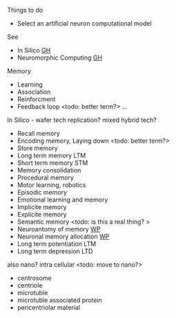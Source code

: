 Things to do
* Select an artificial neuron computational model

See
* In Silico [GH](https://github.com/YorkEarwaker/FindingThingsOut/wiki/In-Silico)
* Neuromorphic Computing [GH](https://github.com/YorkEarwaker/FindingThingsOut/wiki/Neuromorphic-Computing)

Memory
* Learning
* Association
* Reinforcment
* Feedback loop <todo: better term?>
...

In Silico - wafer tech replication? mixed hybrid tech?
* Recall memory
* Encoding memory, Laying down <todo: better term?>
* Store memory
* Long term memory LTM
* Short term memory STM
* Memory consolidation
* Procedural memory
* Motor learning, robotics
* Episodic memory
* Emotional learning and memory 
* Implicite memory
* Explicite memory
* Semantic memory <todo: is this a real thing? >
* Neuroantomy of memory [WP](https://en.wikipedia.org/wiki/Neuroanatomy_of_memory)
* Neuronal memory allocation [WP](https://en.wikipedia.org/wiki/Neuronal_memory_allocation)
* Long term potentiation LTM
* Long term depression LTD

also nano? intra cellular <todo: move to nano?>
* centrosome
* centriole
* microtuble
* microtuble associated protein
* pericentriolar material
